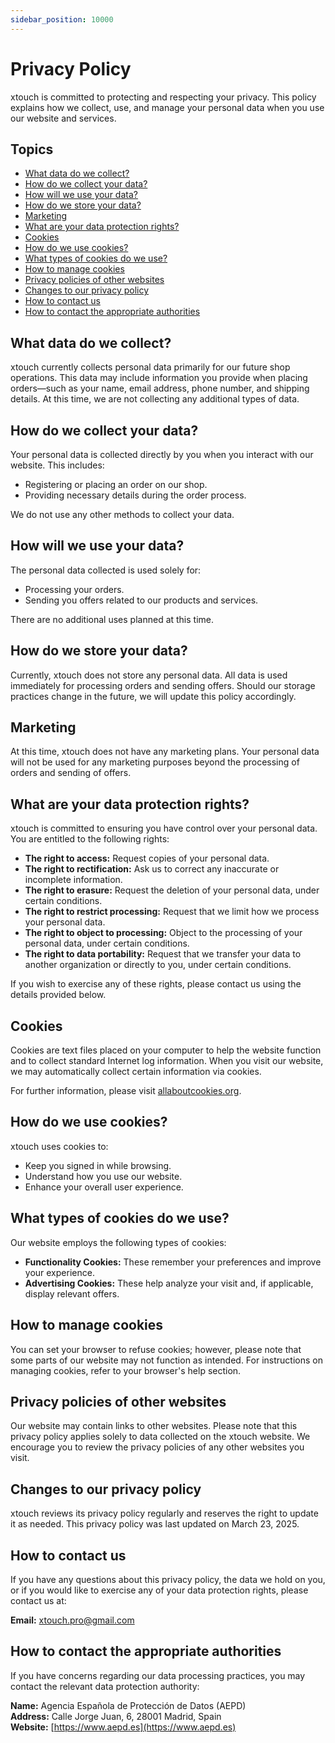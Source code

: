 ```yaml
---
sidebar_position: 10000
---
```


# Privacy Policy

xtouch is committed to protecting and respecting your privacy. This policy explains how we collect, use, and manage your personal data when you use our website and services.

## Topics

- [What data do we collect?](#what-data-do-we-collect)
- [How do we collect your data?](#how-do-we-collect-your-data)
- [How will we use your data?](#how-will-we-use-your-data)
- [How do we store your data?](#how-do-we-store-your-data)
- [Marketing](#marketing)
- [What are your data protection rights?](#what-are-your-data-protection-rights)
- [Cookies](#cookies)
- [How do we use cookies?](#how-do-we-use-cookies)
- [What types of cookies do we use?](#what-types-of-cookies-do-we-use)
- [How to manage cookies](#how-to-manage-cookies)
- [Privacy policies of other websites](#privacy-policies-of-other-websites)
- [Changes to our privacy policy](#changes-to-our-privacy-policy)
- [How to contact us](#how-to-contact-us)
- [How to contact the appropriate authorities](#how-to-contact-the-appropriate-authorities)

## What data do we collect?

xtouch currently collects personal data primarily for our future shop operations. This data may include information you provide when placing orders—such as your name, email address, phone number, and shipping details. At this time, we are not collecting any additional types of data.

## How do we collect your data?

Your personal data is collected directly by you when you interact with our website. This includes:

- Registering or placing an order on our shop.
- Providing necessary details during the order process.

We do not use any other methods to collect your data.

## How will we use your data?

The personal data collected is used solely for:

- Processing your orders.
- Sending you offers related to our products and services.

There are no additional uses planned at this time.

## How do we store your data?

Currently, xtouch does not store any personal data. All data is used immediately for processing orders and sending offers. Should our storage practices change in the future, we will update this policy accordingly.

## Marketing

At this time, xtouch does not have any marketing plans. Your personal data will not be used for any marketing purposes beyond the processing of orders and sending of offers.

## What are your data protection rights?

xtouch is committed to ensuring you have control over your personal data. You are entitled to the following rights:

- **The right to access:** Request copies of your personal data.
- **The right to rectification:** Ask us to correct any inaccurate or incomplete information.
- **The right to erasure:** Request the deletion of your personal data, under certain conditions.
- **The right to restrict processing:** Request that we limit how we process your personal data.
- **The right to object to processing:** Object to the processing of your personal data, under certain conditions.
- **The right to data portability:** Request that we transfer your data to another organization or directly to you, under certain conditions.

If you wish to exercise any of these rights, please contact us using the details provided below.

## Cookies

Cookies are text files placed on your computer to help the website function and to collect standard Internet log information. When you visit our website, we may automatically collect certain information via cookies.

For further information, please visit [allaboutcookies.org](http://www.allaboutcookies.org).

## How do we use cookies?

xtouch uses cookies to:

- Keep you signed in while browsing.
- Understand how you use our website.
- Enhance your overall user experience.

## What types of cookies do we use?

Our website employs the following types of cookies:

- **Functionality Cookies:** These remember your preferences and improve your experience.
- **Advertising Cookies:** These help analyze your visit and, if applicable, display relevant offers.

## How to manage cookies

You can set your browser to refuse cookies; however, please note that some parts of our website may not function as intended. For instructions on managing cookies, refer to your browser's help section.

## Privacy policies of other websites

Our website may contain links to other websites. Please note that this privacy policy applies solely to data collected on the xtouch website. We encourage you to review the privacy policies of any other websites you visit.

## Changes to our privacy policy

xtouch reviews its privacy policy regularly and reserves the right to update it as needed. This privacy policy was last updated on March 23, 2025.

## How to contact us

If you have any questions about this privacy policy, the data we hold on you, or if you would like to exercise any of your data protection rights, please contact us at:

**Email:** xtouch.pro@gmail.com

## How to contact the appropriate authorities

If you have concerns regarding our data processing practices, you may contact the relevant data protection authority:

**Name:** Agencia Española de Protección de Datos (AEPD)  
**Address:** Calle Jorge Juan, 6, 28001 Madrid, Spain  
**Website:** [https://www.aepd.es](https://www.aepd.es)
